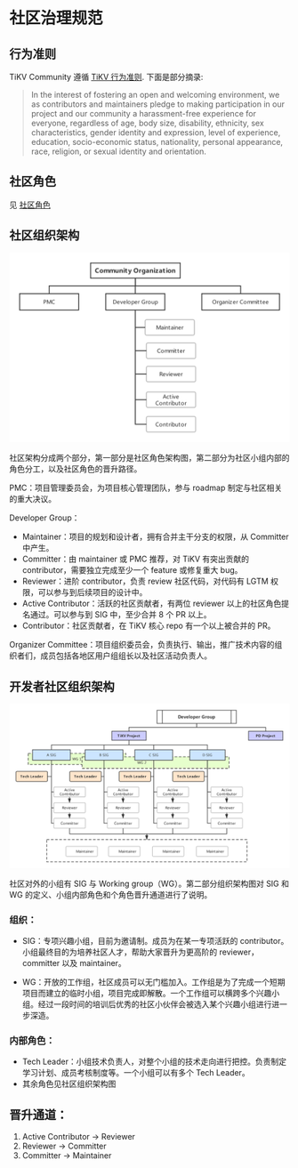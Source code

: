 # 社区治理规范

## 行为准则

TiKV Community 遵循 [TiKV 行为准则](https://github.com/tikv/tikv/blob/master/CODE_OF_CONDUCT.md). 下面是部分摘录:

> In the interest of fostering an open and welcoming environment, we as contributors and maintainers pledge to making participation in our project and our community a harassment-free experience for everyone, regardless of age, body size, disability, ethnicity, sex characteristics, gender identity and expression, level of experience, education, socio-economic status, nationality, personal appearance, race, religion, or sexual identity and orientation.

## 社区角色

见 [社区角色](community-membership-zh_CN.md)

<h2 id="community_organization">社区组织架构</h2>

![community organization](media/governace/community_organization.png)

社区架构分成两个部分，第一部分是社区角色架构图，第二部分为社区小组内部的角色分工，以及社区角色的晋升路径。

PMC：项目管理委员会，为项目核心管理团队，参与 roadmap 制定与社区相关的重大决议。

Developer Group：

* Maintainer：项目的规划和设计者，拥有合并主干分支的权限，从 Committer 中产生。
* Committer：由 maintainer 或 PMC 推荐，对 TiKV 有突出贡献的 contributor，需要独立完成至少一个 feature 或修复重大 bug。
* Reviewer：进阶 contributor，负责 review 社区代码，对代码有 LGTM 权限，可以参与到后续项目的设计中。
* Active Contributor：活跃的社区贡献者，有两位 reviewer 以上的社区角色提名通过。可以参与到 SIG 中，至少合并 8 个 PR 以上。
* Contributor：社区贡献者，在 TiKV 核心 repo 有一个以上被合并的 PR。

Organizer Committee：项目组织委员会，负责执行、输出，推广技术内容的组织者们，成员包括各地区用户组组长以及社区活动负责人。

## 开发者社区组织架构

![developer group](media/governace/developer_group.png)

社区对外的小组有 SIG 与 Working group（WG）。第二部分组织架构图对 SIG 和 WG 的定义、小组内部角色和个角色晋升通道进行了说明。

### 组织：

* SIG：专项兴趣小组，目前为邀请制。成员为在某一专项活跃的 contributor。小组最终目的为培养社区人才，帮助大家晋升为更高阶的 reviewer，committer 以及 maintainer。

* WG：开放的工作组，社区成员可以无门槛加入。工作组是为了完成一个短期项目而建立的临时小组，项目完成即解散。一个工作组可以横跨多个兴趣小组。经过一段时间的培训后优秀的社区小伙伴会被选入某个兴趣小组进行进一步深造。
### 内部角色：

* Tech Leader：小组技术负责人，对整个小组的技术走向进行把控。负责制定学习计划、成员考核制度等。一个小组可以有多个 Tech Leader。
* 其余角色见社区组织架构图

## 晋升通道：

1. Active Contributor -> Reviewer
2. Reviewer -> Committer
3. Committer -> Maintainer
